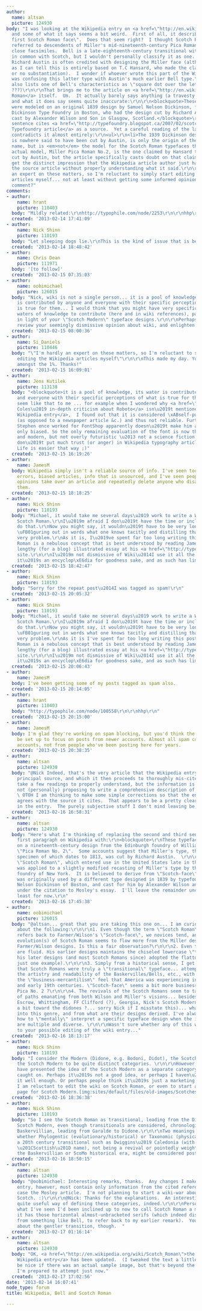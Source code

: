 ```yaml
---
author:
  name: altsan
  picture: 124930
body: "I was looking at the Wikipedia entry on <a href=\"http://en.wikipedia.org/wiki/Bell_%28typeface%29\">Bell</a>
  and some of what it says seems a bit weird.  First of all, it describes it as \"the
  first Scotch Roman face\".  Does that seem right?  I thought Scotch Roman specifically
  referred to descendents of Miller's mid-nineteenth-century Pica Roman No. 2 and
  close facsimiles.  Bell is a late-eighteenth-century transitional with many features
  in common with Scotch, but I wouldn't personally classify it as one. \r\n\r\nI know
  Richard Austin is often credited with designing the Miller face (although as far
  as I can tell this is entirely based on T.C Hansard, who made the claim with little
  or no substantiation).  I wonder if whoever wrote this part of the Wikipedia article
  was confusing this latter type with Austin's much earlier Bell type.\r\n\r\n(It
  also lists one of Bell's characteristics as \"square dot over the letter i\"...
  ???)\r\n\r\nThat brings me to the article on <a href=\"http://en.wikipedia.org/wiki/Scotch_Roman\">Scotch
  Roman</a> itself.  Um.  It actually barely says anything (a travesty on its own),
  and what it does say seems quite inaccurate:\r\n\r\n<blockquote>These typefaces
  were modeled on an original 1839 design by Samuel Nelson Dickinson, founder of the
  Dickinson Type Foundry in Boston, who had the design cut by Richard Austin, and
  cast by Alexander Wilson and Son in Glasgow, Scotland.</blockquote>\r\n\r\nThe quoted
  sentence cites <a href=\"http://typefoundry.blogspot.ca/2007/02/scotch-roman.html\">this
  Typefoundry article</a> as a source.  Yet a careful reading of the latter actually
  contradicts it almost entirely:\r\n<ul>\r\n<li>The 1939 Dickinson design, which
  is nowhere said to have been cut by Austin, is only the origin of the \"Scotch face\"
  name, but is <em>not</em> the model for the Scotch Roman typefaces themselves.\r\n<li>The
  actual model, Miller Pica Roman No.2, is the one claimed by Hansard to have been
  cut by Austin, but the article specifically casts doubt on that claim.\r\n</ul>\r\n\r\nI
  get the distinct impression that the Wikipedia article author just hastily skimmed
  the source article without properly understanding what it said.\r\n\r\nI'm hardly
  an expert on these matters, so I'm reluctant to simply start editing the Wikipedia
  articles myself... not at least without getting some informed opinions.  Can anyone
  comment?"
comments:
- author:
    name: hrant
    picture: 110403
  body: "Mildly related:\r\nhttp://typophile.com/node/2253\r\n\r\nhhp\r\n"
  created: '2013-02-14 17:41:09'
- author:
    name: Nick Shinn
    picture: 110193
  body: "Let sleeping dogs lie.\r\nThis is the kind of issue that is beyond wiki."
  created: '2013-02-14 18:48:42'
- author:
    name: Chris Dean
    picture: 111971
  body: '[to follow]'
  created: '2013-02-15 07:35:03'
- author:
    name: oobimichael
    picture: 126015
  body: "Nick, wiki is not a single person... it is a pool of knowledge, its water
    is contributed by anyone and everyone with their specific perceptions of what
    is true for them... I would think that you might have very specific and strong
    waters of knowledge to contribute (here and in wiki references), particularly
    in light of your \"Scotch Modern\" typeface designs.\r\n\r\nPerhaps you might
    review your seemingly dismissive opinion about wiki, and enlighten us all...\r\n\r\n"
  created: '2013-02-15 08:00:36'
- author:
    name: Si_Daniels
    picture: 110446
  body: "\"I'm hardly an expert on these matters, so I'm reluctant to simply start
    editing the Wikipedia articles myself\"\r\n\r\nThis made my day. You truly are
    amongst the 1%. Thanks!"
  created: '2013-02-15 16:09:01'
- author:
    name: Jens Kutilek
    picture: 113138
  body: "<blockquote>it is a pool of knowledge, its water is contributed by anyone
    and everyone with their specific perceptions of what is true for them</blockquote>\r\n\r\nDoesn\u2019t
    seem like that to me ... for example when I wondered why <a href=\"http://typographica.org/on-typography/roboto-typeface-is-a-four-headed-frankenstein/\">Stephen
    Coles\u2019 in-depth criticism about Roboto</a> isn\u2019t mentioned in <a href=\"http://en.wikipedia.org/wiki/Roboto\">Roboto\u2019s
    Wikipedia entry</a>,  I found out that it is considered \xABself-published\xBB
    (as opposed to a newspaper article &c.) and thus not reliable. Furthermore, that
    Stephen once worked for FontShop apparently doesn\u2019t make him an expert, but
    only biased. So the only remaining evaluation of the font is now that it is \xABclean
    and modern, but not overly futuristic \u2013 not a science fiction font\xBB. Wow.\r\n\r\nI
    don\u2019t put much trust (or anger) in Wikipedia typography articles anymore.
    Life is easier that way ;)"
  created: '2013-02-15 16:19:26'
- author:
    name: JamesM
  body: Wikipedia simply isn't a reliable source of info. I've seen too many glaring
    errors, biased articles, info that is unsourced, and I've seen people with fringe
    opinions take over an article and repeatedly delete anyone who disagrees with
    them.
  created: '2013-02-15 18:18:25'
- author:
    name: Nick Shinn
    picture: 110193
  body: "Michael, it would take me several days\u2019 work to write a Wiki entry on
    Scotch Roman.\r\nI\u2019m afraid I don\u2019t have the time or inclination to
    do that.\r\nNow you might say, it wouldn\u2019t have to be very long\u2014but
    \uFB01guring out in words what one knows tacitly and distilling that down is the
    very problem.\r\nAs it is, I\u2019ve spent far too long writing this post!\r\n\r\nScotch
    Roman is a nebulous concept that is best understood by reading James Mosley\u2019s
    lengthy (for a blog) illustrated essay at his <a href=\"http://typefoundry.blogspot.ca/2007/02/scotch-roman.html\">Typefoundry</a>
    site.\r\n\r\nI\u2019m not dismissive of Wiki\u2014I use it all the time\u2014but
    it\u2019s an encyclop\xE6dia for goodness sake, and as such has limitations.\r\n\r\n\r\n\r\n\r\n\r\n"
  created: '2013-02-15 18:42:47'
- author:
    name: Nick Shinn
    picture: 110193
  body: "Sorry for the repeat post\u2014I was tagged as spam!\r\n"
  created: '2013-02-15 20:05:32'
- author:
    name: Nick Shinn
    picture: 110193
  body: "Michael, it would take me several days\u2019 work to write a Wiki entry on
    Scotch Roman.\r\nI\u2019m afraid I don\u2019t have the time or inclination to
    do that.\r\nNow you might say, it wouldn\u2019t have to be very long\u2014but
    \uFB01guring out in words what one knows tacitly and distilling that down is the
    very problem.\r\nAs it is I've spent far too long writing this post!\r\n\r\nScotch
    Roman is a nebulous concept that is best understood by reading James Mosley\u2019s
    lengthy (for a blog) illustrated essay at his <a href=\"http://typefoundry.blogspot.ca/2007/02/scotch-roman.html\">Typefoundry</a>
    site.\r\n\r\nI\u2019m not dismissive of Wiki\u2014I use it all the time\u2014but
    it\u2019s an encyclop\xE6dia for goodness sake, and as such has limitations.\r\n"
  created: '2013-02-15 20:06:43'
- author:
    name: JamesM
  body: I've been getting some of my posts tagged as spam also.
  created: '2013-02-15 20:14:05'
- author:
    name: hrant
    picture: 110403
  body: "http://typophile.com/node/100558\r\n\r\nhhp\r\n"
  created: '2013-02-15 20:15:00'
- author:
    name: JamesM
  body: I'm glad they're working on spam blocking, but you'd think the software could
    be set up to focus on posts from newer accounts. Almost all spam comes from new
    accounts, not from people who've been posting here for years.
  created: '2013-02-15 20:38:35'
- author:
    name: altsan
    picture: 124930
  body: "@Nick Indeed, that's the very article that the Wikipedia entry cites as its
    principal source, and which it then proceeds to thoroughly mis-cite.  It does
    take a few readings to properly understand, but the information is excellent.\r\n\r\nI'm
    not (personally) proposing to write a comprehensive description of Scotch Roman.
    \ OTOH I am thinking to make some simple corrections so that the entry actually
    agrees with the source it cites.  That appears to be a pretty clear-cut error
    in the entry.  The purely subjective stuff I don't mind leaving be, for now. :)\r\n"
  created: '2013-02-16 16:58:31'
- author:
    name: altsan
    picture: 124930
  body: "Here's what I'm thinking of replacing the second and third sentences of the
    first paragraph on Wikipedia with:\r\n<blockquote>\r\nThese typefaces were modeled
    on a nineteenth-century design from the Edinburgh foundry of William Miller: his
    \"Pica Roman No. 2\".  Some accounts suggest that Miller's type, the oldest surviving
    specimen of which dates to 1813, was cut by Richard Austin.  \r\n\r\nThe name
    \"Scotch Roman\", which entered use in the United States late in the same century,
    was applied to a slightly modified recasting of Miller's type by the A.D. Farmer
    foundry of New York.  It is believed to derive from \"Scotch-face\", a term which
    was originally used by a different type designed in 1839 by typefounder Samuel
    Nelson Dickinson of Boston, and cast for him by Alexander Wilson and Son in Glasgow.\r\n</blockquote>\r\n\r\nAll
    under the citation to Mosley's essay.  I'll leave the remainder unchanged, at
    least for now.\r\n"
  created: '2013-02-16 17:45:38'
- author:
    name: oobimichael
    picture: 126015
  body: "@altsan... great that you are taking this one on... I am curious, though,
    about the following:\r\n\r\n1. Even though the term \"Scotch Roman\" generally
    refers back to Farmer/Wilson's \"Scotch-face\", we novices tend, and perhaps the
    evolution(s) of Scotch Roman seems to flow more from the Miller designs than the
    Farmer/Wilson designs. Is this a fair observation?\r\n\r\n2. Even the Miller designs
    are fluid. His earlier designs maintains the chiseled lowercase \"t\"... where
    his later designs (and most Scotch Romans since) adopted the flattop \"t\" (using
    just one example).\r\n\r\n3. Simply from a historical sense, I get the feeling
    that Scotch Romans were truly a \"transitional\" typeface... attempting to blend
    the artistry and readability of the Baskervilles/Bells, etc., with leanings toward
    the \"business-mercantilism\" feel that America was experiencing in the late 18th
    and early 19th centuries. \"Scotch-face\" seems a bit more business-like than
    Pica No. 2 ?\r\n\r\n4. The revivals of the Scotch Romans seem to take a multitude
    of paths emanating from both Wilson and Miller's visions... besides Carter's Miller,
    Escrow, Whittingham, FF Clifford (?), Georgia, Nick's Scotch Modern (which leans
    a bit toward the didones ?... sorry Nick if I misstate this)... what others fit
    into this genre, and from what are their designs derived. I've always been confused
    how to \"mentally\" interpret a specific typeface design when the inspirations
    are multiple and diverse. \r\n\r\nWasn't sure whether any of this was relevant
    to your possible editing of the wiki entry..."
  created: '2013-02-16 18:13:17'
- author:
    name: Nick Shinn
    picture: 110193
  body: "I consider the Modern (Didone, e.g. Bodoni, Didot), the Scotch (Roman), and
    the Scotch Modern to be quite distinct categories. \r\n\r\nHowever, although I
    have presented the idea of the Scotch Modern as a separate category, it hasn\u2019t
    caught on. Perhaps it\u2019s not a good idea, or perhaps I haven\u2019t promoted
    it well enough. Or perhaps people think it\u2019s just a marketing gimmick.\r\n\r\nTherefore
    I am reluctant to edit the wiki on Scotch Roman, or even to start a fresh wiki
    page for Scotch Modern.[img:sites/default/files/old-images/Scotches_5400.png]"
  created: '2013-02-16 18:36:38'
- author:
    name: Nick Shinn
    picture: 110193
  body: "So I see the Scotch Roman as transitional, leading from the Didone to the
    Scotch Modern, even though transitionals are considered, chronologically, to be
    Baskervillian, leading from Garalde to Didone.\r\n\r\nTwo meanings for Transitional,
    whether Phylogentic (evolutionary/historical) or Taxonomic (physical features).\r\n\r\nAccordingly,
    a 20th century transitional such as Dwiggins\u2019 Caledonia (with its clever
    \u201CScottish\u201D name), not being a revival or pointedly weighted to either
    the Baskervillian or ScoMo historical era, might be considered post-modern."
  created: '2013-02-16 18:50:15'
- author:
    name: altsan
    picture: 124930
  body: "@oobimichael: Interesting remarks, thanks.  Any changes I make to the Wikipedia
    entry, however, must contain only information from the cited reference, in this
    case the Mosley article.  I'm not planning to start a wiki-war about what constitutes
    Scotch. :)\r\n\r\n@Nick: Thanks for the explanations.  An interesting and probably
    quite useful way of defining these categories, indeed.\r\n\r\nPersonally, from
    what I've seen I'd been inclined up to now to call Scotch Roman a modern, because
    it has those horizontal almost-unbracketed serifs (which indeed distinguish it
    from something like Bell, to refer back to my earlier remark).  You're quite right
    about the gentler transition, though.  "
  created: '2013-02-17 01:16:14'
- author:
    name: altsan
    picture: 124930
  body: "OK, <a href=\"http://en.wikipedia.org/wiki/Scotch_Roman\">the Scotch roman
    Wikipedia entry</a> has been updated.  (I tweaked the text a little more.)\r\n\r\nIt'd
    be nice if there was an actual sample image, but that's beyond the scope of what
    I'm prepared to attempt just now."
  created: '2013-02-17 17:02:56'
date: '2013-02-14 16:07:41'
node_type: forum
title: Wikipedia, Bell and Scotch Roman

---
```

